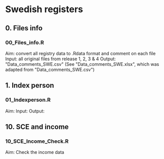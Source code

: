 # Swedish registers


## 0. Files info
### 00_Files_info.R
Aim: convert all registry data to .Rdata format and comment on each file
Input: all original files from release 1, 2, 3 & 4 
Output: "Data_comments_SWE.csv" (See "Data_comments_SWE.xlsx", which was adapted from "Data_comments_SWE.csv")



## 1. Index person
### 01_Indexperson.R
Aim: 
Input: 
Output:



## 10. SCE and income
### 10_SCE_Income_Check.R
Aim: Check the income data








